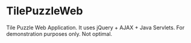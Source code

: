 TilePuzzleWeb
=============

Tile Puzzle Web Application.
It uses jQuery + AJAX + Java Servlets. For demonstration purposes only.
Not optimal.

